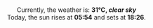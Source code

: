 <p  align="center"><br/>Currently, the weather is: <b> 31°C, <i>clear sky</i></b></br>Today, the sun rises at <b>05:54</b> and sets at <b>18:26</b>.</p>